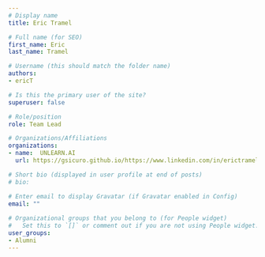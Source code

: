 ```yaml
---
# Display name
title: Eric Tramel

# Full name (for SEO)
first_name: Eric
last_name: Tramel

# Username (this should match the folder name)
authors:
- ericT

# Is this the primary user of the site?
superuser: false

# Role/position
role: Team Lead

# Organizations/Affiliations
organizations:
- name:  UNLEARN.AI
  url: https://gsicuro.github.io/https://www.linkedin.com/in/erictramel/

# Short bio (displayed in user profile at end of posts)
# bio: 

# Enter email to display Gravatar (if Gravatar enabled in Config)
email: ""
  
# Organizational groups that you belong to (for People widget)
#   Set this to `[]` or comment out if you are not using People widget.  
user_groups: 
- Alumni
---
```

